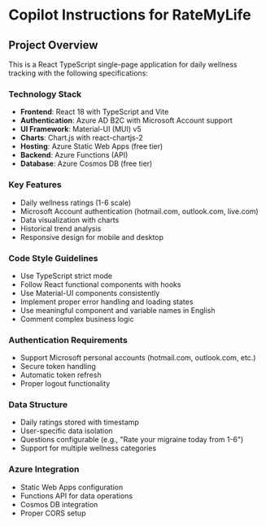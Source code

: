 # Copilot Instructions for RateMyLife

<!-- Use this file to provide workspace-specific custom instructions to Copilot. For more details, visit https://code.visualstudio.com/docs/copilot/copilot-customization#_use-a-githubcopilotinstructionsmd-file -->

## Project Overview
This is a React TypeScript single-page application for daily wellness tracking with the following specifications:

### Technology Stack
- **Frontend**: React 18 with TypeScript and Vite
- **Authentication**: Azure AD B2C with Microsoft Account support
- **UI Framework**: Material-UI (MUI) v5
- **Charts**: Chart.js with react-chartjs-2
- **Hosting**: Azure Static Web Apps (free tier)
- **Backend**: Azure Functions (API)
- **Database**: Azure Cosmos DB (free tier)

### Key Features
- Daily wellness ratings (1-6 scale)
- Microsoft Account authentication (hotmail.com, outlook.com, live.com)
- Data visualization with charts
- Historical trend analysis
- Responsive design for mobile and desktop

### Code Style Guidelines
- Use TypeScript strict mode
- Follow React functional components with hooks
- Use Material-UI components consistently
- Implement proper error handling and loading states
- Use meaningful component and variable names in English
- Comment complex business logic

### Authentication Requirements
- Support Microsoft personal accounts (hotmail.com, outlook.com, etc.)
- Secure token handling
- Automatic token refresh
- Proper logout functionality

### Data Structure
- Daily ratings stored with timestamp
- User-specific data isolation
- Questions configurable (e.g., "Rate your migraine today from 1-6")
- Support for multiple wellness categories

### Azure Integration
- Static Web Apps configuration
- Functions API for data operations
- Cosmos DB integration
- Proper CORS setup
